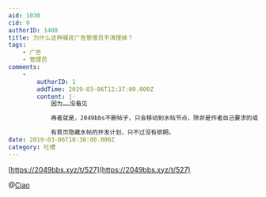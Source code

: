 ```yaml
---
aid: 1030
cid: 9
authorID: 1408
title: 为什么这种骚扰广告管理员不清理掉？
tags:
    - 广告
    - 管理员
comments:
    -
        authorID: 1
        addTime: 2019-03-06T12:37:00.000Z
        content: |-
            因为……没看见

            再者就是，2049bbs不删帖子，只会移动到水帖节点，除非是作者自己要求的或者刷屏的。

            有首页隐藏水帖的开发计划，只不过没有排期。
date: 2019-03-06T10:38:00.000Z
category: 吐槽
---
```


[https://2049bbs.xyz/t/527](https://2049bbs.xyz/t/527)

@[Ciao](/member/Ciao)
